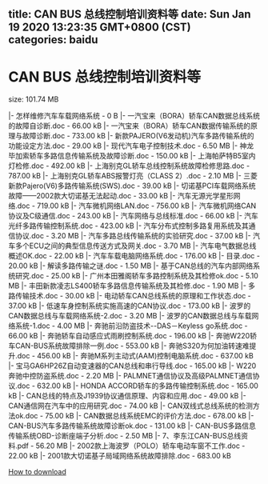 
title: CAN BUS 总线控制培训资料等
date: Sun Jan 19 2020 13:23:35 GMT+0800 (CST)    
categories: baidu
---

# CAN BUS 总线控制培训资料等
size: 101.74 MB
 
 
|- 怎样维修汽车车载网络系统 - 0 B
|- 一汽宝来（BORA）轿车CAN数据总线系统的故障自诊断.doc - 66.00 kB
|- 一汽宝来（BORA）轿车CAN数据传输系统的原理与故障诊断.doc - 733.00 kB
|- 新款PAJERO(V6发动机)汽车多路传输系统的功能设定方法.doc - 29.00 kB
|- 现代汽车电子控制技术.doc - 6.50 MB
|- 神龙毕加索轿车多路信息传输系统及故障诊断.doc - 150.00 kB
|- 上海帕萨特B5室内灯检修.doc - 492.00 kB
|- 上海别克GL轿车总线控制系统故障检修思路.doc - 787.00 kB
|- 上海别克GL轿车ABS报警灯亮（CLASS 2）.doc - 2.10 MB
|- 三菱新款Pajero(V6)多路传输系统(SWS).doc - 39.00 kB
|- 切诺基PCI车载网络系统故障——2002款大切诺基无法起动.doc - 33.00 kB
|- 汽车无源光学星形网络.doc - 719.00 kB
|- 汽车微机网络LAN.doc - 756.00 kB
|- 汽车微机网络CAN协议及C级通信.doc - 243.00 kB
|- 汽车网络与总线标准.doc - 66.00 kB
|- 汽车光纤多路传输控制系统.doc - 423.00 kB
|- 汽车分布式控制多路复用系统及其通信协议.doc - 3.20 MB
|- 汽车多路总线传输系统的实验研究.doc - 37.00 kB
|- 汽车多个ECU之间的典型信息传送方式及网关.doc - 3.70 MB
|- 汽车电气数据总线概述OK.doc - 22.00 kB
|- 汽车车载电脑网络系统.doc - 176.00 kB
|- 目录.doc - 20.00 kB
|- 解读多路传输之谜.doc - 1.50 MB
|- 基于CAN总线的汽车内部网络系统研究.doc - 25.00 kB
|- 广州本田雅阁轿车多路控制系统及其检修ok.doc - 5.10 MB
|- 丰田新款凌志LS400轿车多路信息传输系统及其检修.doc - 1.90 MB
|- 多路传输技术.doc - 30.00 kB
|- 电动轿车CAN总线系统的原理和工作状态.doc - 37.00 kB
|- 低速车身控制系统实施高速的CAN协议.doc - 173.00 kB
|- 波罗的CAN数据总线与车载网络系统-2.doc - 3.20 MB
|- 波罗的CAN数据总线与车载网络系统-1.doc - 4.00 MB
|- 奔驰前沿防盗技术--DAS－Keyless go系统.doc - 66.00 kB
|- 奔驰轿车自动感应式雨刷控制系统.doc - 196.00 kB
|- 奔驰W220轿车CAN-BUS系统故障排除一例.doc - 553.00 kB
|- 奔驰S320为何加油转速难提升.doc - 456.00 kB
|- 奔驰M系列主动式(AAM)控制电脑系统.doc - 637.00 kB
|- 宝马GA6HP26Z自动变速器的CAN总线和串行导线.doc - 165.00 kB
|- W220奔驰中控防盗系统.doc - 2.20 MB
|- PALMNET通信协议及高级PALMNET通信协议.doc - 632.00 kB
|- HONDA ACCORD轿车的多路传输控制系统.doc - 165.00 kB
|- CAN总线的特点及J1939协议通信原理、内容和应用.doc - 49.00 kB
|- CAN通信网在汽车中的应用研究.doc - 74.00 kB
|- CAN双线式总线系统的检测方法ok.doc - 75.00 kB
|- CAN数据总线系统EMC的评价方法.doc - 678.00 kB
|- CAN-BUS汽车多路传输系统故障诊断ok.doc - 131.00 kB
|- CAN-BUS多路信息传输系统OBD-诊断座端子分析.doc - 2.50 MB
|- 7、李东江CAN-BUS总线资料.pdf - 56.20 MB
|- 2002款上海波罗（POLO）轿车电动车窗不工作.doc - 22.00 kB
|- 2001款大切诺基子局域网络系统故障排除.doc - 683.00 kB

[How to download](https://bpcam.bemobtrk.com/go/2ceec3aa-1ca2-46d6-b9ff-aaa5c184517c?jno=711)